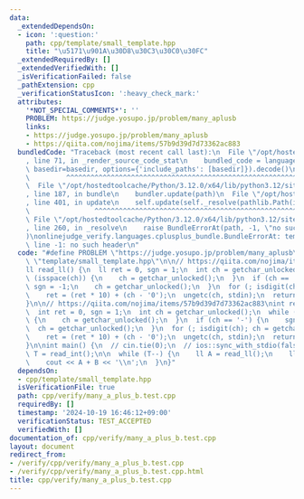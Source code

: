 ```yaml
---
data:
  _extendedDependsOn:
  - icon: ':question:'
    path: cpp/template/small_template.hpp
    title: "\u5171\u901A\u30D8\u30C3\u30C0\u30FC"
  _extendedRequiredBy: []
  _extendedVerifiedWith: []
  _isVerificationFailed: false
  _pathExtension: cpp
  _verificationStatusIcon: ':heavy_check_mark:'
  attributes:
    '*NOT_SPECIAL_COMMENTS*': ''
    PROBLEM: https://judge.yosupo.jp/problem/many_aplusb
    links:
    - https://judge.yosupo.jp/problem/many_aplusb
    - https://qiita.com/nojima/items/57b9d39d7d73362ac883
  bundledCode: "Traceback (most recent call last):\n  File \"/opt/hostedtoolcache/Python/3.12.0/x64/lib/python3.12/site-packages/onlinejudge_verify/documentation/build.py\"\
    , line 71, in _render_source_code_stat\n    bundled_code = language.bundle(stat.path,\
    \ basedir=basedir, options={'include_paths': [basedir]}).decode()\n          \
    \         ^^^^^^^^^^^^^^^^^^^^^^^^^^^^^^^^^^^^^^^^^^^^^^^^^^^^^^^^^^^^^^^^^^^^^^^^^^^^^^^^^\n\
    \  File \"/opt/hostedtoolcache/Python/3.12.0/x64/lib/python3.12/site-packages/onlinejudge_verify/languages/cplusplus.py\"\
    , line 187, in bundle\n    bundler.update(path)\n  File \"/opt/hostedtoolcache/Python/3.12.0/x64/lib/python3.12/site-packages/onlinejudge_verify/languages/cplusplus_bundle.py\"\
    , line 401, in update\n    self.update(self._resolve(pathlib.Path(included), included_from=path))\n\
    \                ^^^^^^^^^^^^^^^^^^^^^^^^^^^^^^^^^^^^^^^^^^^^^^^^^^^^^^^^^\n \
    \ File \"/opt/hostedtoolcache/Python/3.12.0/x64/lib/python3.12/site-packages/onlinejudge_verify/languages/cplusplus_bundle.py\"\
    , line 260, in _resolve\n    raise BundleErrorAt(path, -1, \"no such header\"\
    )\nonlinejudge_verify.languages.cplusplus_bundle.BundleErrorAt: template/small_template.hpp:\
    \ line -1: no such header\n"
  code: "#define PROBLEM \"https://judge.yosupo.jp/problem/many_aplusb\"\n#include\
    \ \"template/small_template.hpp\"\n\n// https://qiita.com/nojima/items/57b9d39d7d73362ac883\n\
    ll read_ll() {\n  ll ret = 0, sgn = 1;\n  int ch = getchar_unlocked();\n  while\
    \ (isspace(ch)) {\n    ch = getchar_unlocked();\n  }\n  if (ch == '-') {\n   \
    \ sgn = -1;\n    ch = getchar_unlocked();\n  }\n  for (; isdigit(ch); ch = getchar_unlocked())\n\
    \    ret = (ret * 10) + (ch - '0');\n  ungetc(ch, stdin);\n  return sgn * ret;\n\
    }\n\n// https://qiita.com/nojima/items/57b9d39d7d73362ac883\nint read_int() {\n\
    \  int ret = 0, sgn = 1;\n  int ch = getchar_unlocked();\n  while (isspace(ch))\
    \ {\n    ch = getchar_unlocked();\n  }\n  if (ch == '-') {\n    sgn = -1;\n  \
    \  ch = getchar_unlocked();\n  }\n  for (; isdigit(ch); ch = getchar_unlocked())\n\
    \    ret = (ret * 10) + (ch - '0');\n  ungetc(ch, stdin);\n  return sgn * ret;\n\
    }\n\nint main() {\n  // cin.tie(0);\n  // ios::sync_with_stdio(false);\n\n  int\
    \ T = read_int();\n\n  while (T--) {\n    ll A = read_ll();\n    ll B = read_ll();\n\
    \    cout << A + B << '\\n';\n  }\n}"
  dependsOn:
  - cpp/template/small_template.hpp
  isVerificationFile: true
  path: cpp/verify/many_a_plus_b.test.cpp
  requiredBy: []
  timestamp: '2024-10-19 16:46:12+09:00'
  verificationStatus: TEST_ACCEPTED
  verifiedWith: []
documentation_of: cpp/verify/many_a_plus_b.test.cpp
layout: document
redirect_from:
- /verify/cpp/verify/many_a_plus_b.test.cpp
- /verify/cpp/verify/many_a_plus_b.test.cpp.html
title: cpp/verify/many_a_plus_b.test.cpp
---
```

